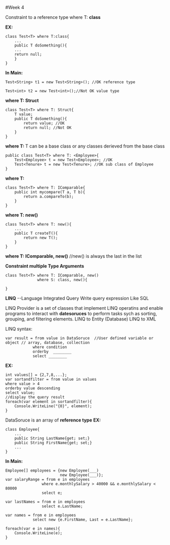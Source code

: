 #Week 4

Constraint to a reference type where T: **class**

**EX:**
```
class Test<T> where T:class{
	...
	public T doSomething(){
	...
	return null;
	}
}
```
**In Main:**
```
Test<String> t1 = new Test<String>(); //OK reference type

Test<int> t2 = new Test<int>();//Not OK value type
```
**where T: Struct**
```
class Test<T> where T: Struct{
	T value;
	public T doSomething(){
		return value; //OK
		return null; //Not OK
	}
}
```
**where T: <base class name>**
T can be a base class or any classes derieved from the base class
```
public class Test<T> where T: <Employee>{
	Test<Employee> t = new Test<Employee>; //OK
	Test<Tenure> t = new Test<Tenure>; //OK sub class of Employee
}
```
**where T: <interface name>**
```
class Test<T> where T: IComparable{
	public int mycompare(T a, T b){
		return a.compareTo(b);
	}
}
```
**where T: new()**
```
class Test<T> where T: new(){
	...
	public T createT(){
		return new T();
	}
}
```
**where T: IComparable<T>, new()** //new() is always the last in the list

**Constraint multiple Type Arguments**

```
class Test<T> where T: IComparable, new()
			  where S: class, new(){

}
```

**LINQ** --Language Integrated Query
Write query expression
Like SQL

LINQ Provider is a set of classes that implement LINQ operatins and enable programs to interact with **datesoruces** to perform tasks sych as sorting, grouping, and filtering elements.
LINQ to Entity (Database)
LINQ to XML

LINQ syntax:
```
var result = from value in DataSoruce  //User defined variable or object // array, database, collection
			where condition
			orderby  ________
			select ________
```
**EX:**
```
int values[] = {2,7,8,...};
var sortandfilter = from value in values 
where value > 4
orderby value descending
select value;
//display the query result
foreach(var element in sortandfilter){
	Console.WriteLine("{0}", element);
}
```
DataSoruce is an array of **reference type**
**EX:**
```
class Employee{
	...
	public String LastName{get; set;}
	public String FirstName{get; set;}
	...
}
```
**In Main:**
```
Employee[] employees = {new Employee(___)
						new Employee(___)};
var salaryRange = from e in employees
				where e.monthlySalary > 40000 && e.monthlySalary < 80000
				select e;

var lastNames = from e in employees
				select e.LastName;

var names = from e in employees
			select new {e.FirstName, Last = e.LastName};

foreach(var e in names){
	Console.WriteLine(e);
}
```






